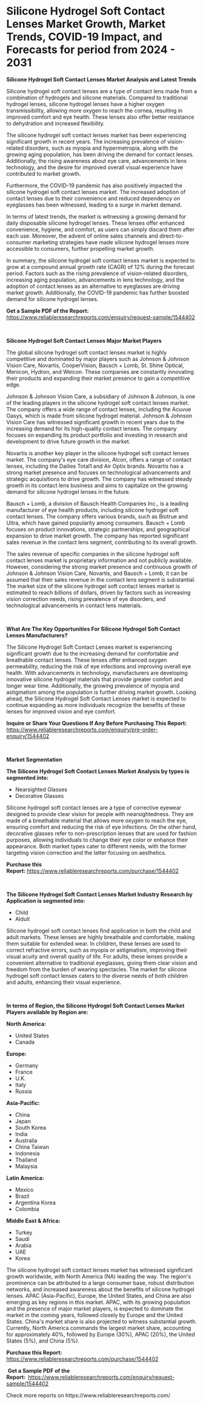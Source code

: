 <p><h1>Silicone Hydrogel Soft Contact Lenses Market Growth, Market Trends, COVID-19 Impact, and Forecasts for period from 2024 - 2031</h1></p><p><strong>Silicone Hydrogel Soft Contact Lenses Market Analysis and Latest Trends</strong></p>
<p><p>Silicone hydrogel soft contact lenses are a type of contact lens made from a combination of hydrogels and silicone materials. Compared to traditional hydrogel lenses, silicone hydrogel lenses have a higher oxygen transmissibility, allowing more oxygen to reach the cornea, resulting in improved comfort and eye health. These lenses also offer better resistance to dehydration and increased flexibility.</p><p>The silicone hydrogel soft contact lenses market has been experiencing significant growth in recent years. The increasing prevalence of vision-related disorders, such as myopia and hypermetropia, along with the growing aging population, has been driving the demand for contact lenses. Additionally, the rising awareness about eye care, advancements in lens technology, and the desire for improved overall visual experience have contributed to market growth.</p><p>Furthermore, the COVID-19 pandemic has also positively impacted the silicone hydrogel soft contact lenses market. The increased adoption of contact lenses due to their convenience and reduced dependency on eyeglasses has been witnessed, leading to a surge in market demand.</p><p>In terms of latest trends, the market is witnessing a growing demand for daily disposable silicone hydrogel lenses. These lenses offer enhanced convenience, hygiene, and comfort, as users can simply discard them after each use. Moreover, the advent of online sales channels and direct-to-consumer marketing strategies have made silicone hydrogel lenses more accessible to consumers, further propelling market growth.</p><p>In summary, the silicone hydrogel soft contact lenses market is expected to grow at a compound annual growth rate (CAGR) of 12% during the forecast period. Factors such as the rising prevalence of vision-related disorders, increasing aging population, advancements in lens technology, and the adoption of contact lenses as an alternative to eyeglasses are driving market growth. Additionally, the COVID-19 pandemic has further boosted demand for silicone hydrogel lenses.</p></p>
<p><strong>Get a Sample PDF of the Report:&nbsp;</strong> <a href="https://www.reliableresearchreports.com/enquiry/request-sample/1544402">https://www.reliableresearchreports.com/enquiry/request-sample/1544402</a></p>
<p>&nbsp;</p>
<p><strong>Silicone Hydrogel Soft Contact Lenses Major Market Players</strong></p>
<p><p>The global silicone hydrogel soft contact lenses market is highly competitive and dominated by major players such as Johnson & Johnson Vision Care, Novartis, CooperVision, Bausch + Lomb, St. Shine Optical, Menicon, Hydron, and Weicon. These companies are constantly innovating their products and expanding their market presence to gain a competitive edge.</p><p>Johnson & Johnson Vision Care, a subsidiary of Johnson & Johnson, is one of the leading players in the silicone hydrogel soft contact lenses market. The company offers a wide range of contact lenses, including the Acuvue Oasys, which is made from silicone hydrogel material. Johnson & Johnson Vision Care has witnessed significant growth in recent years due to the increasing demand for its high-quality contact lenses. The company focuses on expanding its product portfolio and investing in research and development to drive future growth in the market.</p><p>Novartis is another key player in the silicone hydrogel soft contact lenses market. The company's eye care division, Alcon, offers a range of contact lenses, including the Dailies Total1 and Air Optix brands. Novartis has a strong market presence and focuses on technological advancements and strategic acquisitions to drive growth. The company has witnessed steady growth in its contact lens business and aims to capitalize on the growing demand for silicone hydrogel lenses in the future.</p><p>Bausch + Lomb, a division of Bausch Health Companies Inc., is a leading manufacturer of eye health products, including silicone hydrogel soft contact lenses. The company offers various brands, such as Biotrue and Ultra, which have gained popularity among consumers. Bausch + Lomb focuses on product innovations, strategic partnerships, and geographical expansion to drive market growth. The company has reported significant sales revenue in the contact lens segment, contributing to its overall growth.</p><p>The sales revenue of specific companies in the silicone hydrogel soft contact lenses market is proprietary information and not publicly available. However, considering the strong market presence and continuous growth of Johnson & Johnson Vision Care, Novartis, and Bausch + Lomb, it can be assumed that their sales revenue in the contact lens segment is substantial. The market size of the silicone hydrogel soft contact lenses market is estimated to reach billions of dollars, driven by factors such as increasing vision correction needs, rising prevalence of eye disorders, and technological advancements in contact lens materials.</p></p>
<p>&nbsp;</p>
<p><strong>What Are The Key Opportunities For Silicone Hydrogel Soft Contact Lenses Manufacturers?</strong></p>
<p><p>The Silicone Hydrogel Soft Contact Lenses market is experiencing significant growth due to the increasing demand for comfortable and breathable contact lenses. These lenses offer enhanced oxygen permeability, reducing the risk of eye infections and improving overall eye health. With advancements in technology, manufacturers are developing innovative silicone hydrogel materials that provide greater comfort and longer wear time. Additionally, the growing prevalence of myopia and astigmatism among the population is further driving market growth. Looking ahead, the Silicone Hydrogel Soft Contact Lenses market is expected to continue expanding as more individuals recognize the benefits of these lenses for improved vision and eye comfort.</p></p>
<p><strong>Inquire or Share Your Questions If Any Before Purchasing This Report:</strong> <a href="https://www.reliableresearchreports.com/enquiry/pre-order-enquiry/1544402">https://www.reliableresearchreports.com/enquiry/pre-order-enquiry/1544402</a></p>
<p>&nbsp;</p>
<p><strong>Market Segmentation</strong></p>
<p><strong>The Silicone Hydrogel Soft Contact Lenses Market Analysis by types is segmented into:</strong></p>
<p><ul><li>Nearsighted Glasses</li><li>Decorative Glasses</li></ul></p>
<p><p>Silicone hydrogel soft contact lenses are a type of corrective eyewear designed to provide clear vision for people with nearsightedness. They are made of a breathable material that allows more oxygen to reach the eye, ensuring comfort and reducing the risk of eye infections. On the other hand, decorative glasses refer to non-prescription lenses that are used for fashion purposes, allowing individuals to change their eye color or enhance their appearance. Both market types cater to different needs, with the former targeting vision correction and the latter focusing on aesthetics.</p></p>
<p><strong>Purchase this Report:&nbsp;</strong><a href="https://www.reliableresearchreports.com/purchase/1544402">https://www.reliableresearchreports.com/purchase/1544402</a></p>
<p>&nbsp;</p>
<p><strong>The Silicone Hydrogel Soft Contact Lenses Market Industry Research by Application is segmented into:</strong></p>
<p><ul><li>Child</li><li>Aldult</li></ul></p>
<p><p>Silicone hydrogel soft contact lenses find application in both the child and adult markets. These lenses are highly breathable and comfortable, making them suitable for extended wear. In children, these lenses are used to correct refractive errors, such as myopia or astigmatism, improving their visual acuity and overall quality of life. For adults, these lenses provide a convenient alternative to traditional eyeglasses, giving them clear vision and freedom from the burden of wearing spectacles. The market for silicone hydrogel soft contact lenses caters to the diverse needs of both children and adults, enhancing their visual experience.</p></p>
<p>&nbsp;</p>
<p><strong>In terms of Region, the Silicone Hydrogel Soft Contact Lenses Market Players available by Region are:</strong></p>
<p>
    <p> <strong> North America: </strong>
        <ul>
            <li>United States</li>
            <li>Canada</li>
        </ul>
        </p> 
    <p> <strong> Europe: </strong>
        <ul>
            <li>Germany</li>
            <li>France</li>
            <li>U.K.</li>
            <li>Italy</li>
            <li>Russia</li>
        </ul>
        </p> 
    <p> <strong> Asia-Pacific: </strong>
        <ul>
            <li>China</li>
            <li>Japan</li>
            <li>South Korea</li>
            <li>India</li>
            <li>Australia</li>
            <li>China Taiwan</li>
            <li>Indonesia</li>
            <li>Thailand</li>
            <li>Malaysia</li>
        </ul>
        </p> 
    <p> <strong> Latin America: </strong>
        <ul>
            <li>Mexico</li>
            <li>Brazil</li>
            <li>Argentina Korea</li>
            <li>Colombia</li>
        </ul>
        </p> 
    <p> <strong> Middle East & Africa: </strong>
        <ul>
            <li>Turkey</li>
            <li>Saudi</li>
            <li>Arabia</li>
            <li>UAE</li>
            <li>Korea</li>
        </ul>
    </p>
    </p>
<p><p>The silicone hydrogel soft contact lenses market has witnessed significant growth worldwide, with North America (NA) leading the way. The region's prominence can be attributed to a large consumer base, robust distribution networks, and increased awareness about the benefits of silicone hydrogel lenses. APAC (Asia-Pacific), Europe, the United States, and China are also emerging as key regions in this market. APAC, with its growing population and the presence of major market players, is expected to dominate the market in the coming years, followed closely by Europe and the United States. China's market share is also projected to witness substantial growth. Currently, North America commands the largest market share, accounting for approximately 40%, followed by Europe (30%), APAC (20%), the United States (5%), and China (5%).</p></p>
<p><strong>Purchase this Report: </strong><a href="https://www.reliableresearchreports.com/purchase/1544402">https://www.reliableresearchreports.com/purchase/1544402</a></p>
<p>&nbsp;<strong>Get a Sample PDF of the Report:&nbsp;&nbsp;</strong><a href="https://www.reliableresearchreports.com/enquiry/request-sample/1544402">https://www.reliableresearchreports.com/enquiry/request-sample/1544402</a></p>
<p><strong></strong></p>
<p>Check more reports on https://www.reliableresearchreports.com/</p>